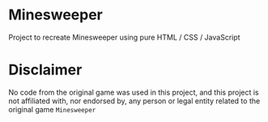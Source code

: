 # Minesweeper
Project to recreate Minesweeper using pure HTML / CSS / JavaScript

# Disclaimer
No code from the original game was used in this project, and this project is not affiliated with, nor endorsed by, any person or legal entity related to the original game `Minesweeper`